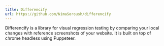 ```yaml
---
title: Differencify
url: https://github.com/NimaSoroush/differencify
---
```


Differencify is a library for visual regression testing by comparing your local changes with reference screenshots of your website. It is built on top of chrome headless using Puppeteer.